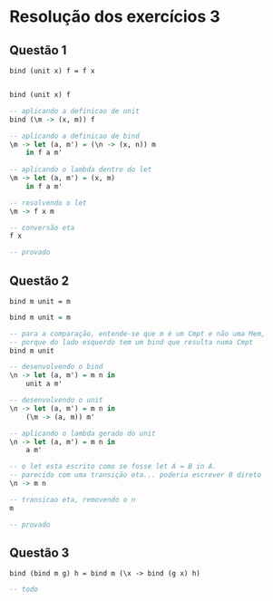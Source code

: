 # Resolução dos exercícios 3

## Questão 1

`bind (unit x) f = f x`

```hs

bind (unit x) f

-- aplicando a definicao de unit
bind (\m -> (x, m)) f

-- aplicando a definicao de bind
\m -> let (a, m') = (\n -> (x, n)) m    
    in f a m'
    
-- aplicando o lambda dentro do let
\m -> let (a, m') = (x, m) 
    in f a m'

-- resolvendo o let
\m -> f x m        

-- conversão eta
f x

-- provado
```

## Questão 2

`bind m unit = m`

```hs
bind m unit = m

-- para a comparação, entende-se que m é um Cmpt e não uma Mem,
-- porque do lado esquerdo tem um bind que resulta numa Cmpt
bind m unit

-- desenvolvendo o bind
\n -> let (a, m') = m n in 
    unit a m' 

-- desenvolvendo o unit
\n -> let (a, m') = m n in
    (\m -> (a, m)) m'

-- aplicando o lambda gerado do unit
\n -> let (a, m') = m n in
    a m'

-- o let esta escrito como se fosse let A = B in A.
-- parecido com uma transição eta... poderia escrever B direto
\n -> m n

-- transicao eta, removendo o n
m

-- provado
```

## Questão 3

`bind (bind m g) h = bind m (\x -> bind (g x) h)`

```hs
-- todo
```
